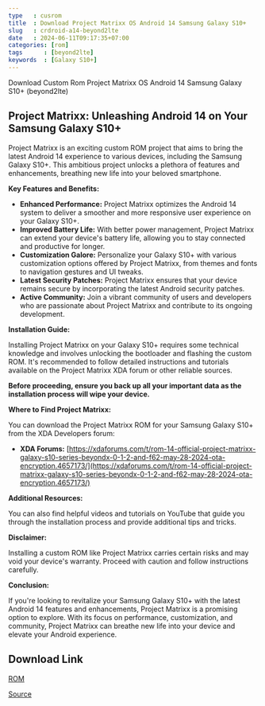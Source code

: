 ```yaml
---
type   : cusrom
title  : Download Project Matrixx OS Android 14 Samsung Galaxy S10+
slug   : crdroid-a14-beyond2lte
date   : 2024-06-11T09:17:35+07:00
categories: [rom]
tags      : [beyond2lte]
keywords  : [Galaxy S10+]
---
```


Download Custom Rom Project Matrixx OS Android 14 Samsung Galaxy S10+ (beyond2lte)

## Project Matrixx: Unleashing Android 14 on Your Samsung Galaxy S10+

Project Matrixx is an exciting custom ROM project that aims to bring the latest Android 14 experience to various devices, including the Samsung Galaxy S10+. This ambitious project unlocks a plethora of features and enhancements, breathing new life into your beloved smartphone.

**Key Features and Benefits:**

* **Enhanced Performance:** Project Matrixx optimizes the Android 14 system to deliver a smoother and more responsive user experience on your Galaxy S10+.
* **Improved Battery Life:** With better power management, Project Matrixx can extend your device's battery life, allowing you to stay connected and productive for longer.
* **Customization Galore:** Personalize your Galaxy S10+ with various customization options offered by Project Matrixx, from themes and fonts to navigation gestures and UI tweaks.
* **Latest Security Patches:** Project Matrixx ensures that your device remains secure by incorporating the latest Android security patches.
* **Active Community:** Join a vibrant community of users and developers who are passionate about Project Matrixx and contribute to its ongoing development.

**Installation Guide:**

Installing Project Matrixx on your Galaxy S10+ requires some technical knowledge and involves unlocking the bootloader and flashing the custom ROM. It's recommended to follow detailed instructions and tutorials available on the Project Matrixx XDA forum or other reliable sources.

**Before proceeding, ensure you back up all your important data as the installation process will wipe your device.**

**Where to Find Project Matrixx:**

You can download the Project Matrixx ROM for your Samsung Galaxy S10+ from the XDA Developers forum:

* **XDA Forums:** [https://xdaforums.com/t/rom-14-official-project-matrixx-galaxy-s10-series-beyondx-0-1-2-and-f62-may-28-2024-ota-encryption.4657173/](https://xdaforums.com/t/rom-14-official-project-matrixx-galaxy-s10-series-beyondx-0-1-2-and-f62-may-28-2024-ota-encryption.4657173/)

**Additional Resources:**

You can also find helpful videos and tutorials on YouTube that guide you through the installation process and provide additional tips and tricks.

**Disclaimer:**

Installing a custom ROM like Project Matrixx carries certain risks and may void your device's warranty. Proceed with caution and follow instructions carefully.

**Conclusion:**

If you're looking to revitalize your Samsung Galaxy S10+ with the latest Android 14 features and enhancements, Project Matrixx is a promising option to explore. With its focus on performance, customization, and community, Project Matrixx can breathe new life into your device and elevate your Android experience.

## Download Link
[ROM](https://sourceforge.net/projects/projectmatrixx/files/Android-14/beyond2lte/)

[Source](https://www.projectmatrixx.org/downloads/beyond2lte)
